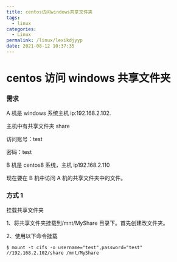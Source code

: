 ```yaml
---
title: centos访问windows共享文件夹
tags:
  - linux
categories:
  - Linux
permalink: /linux/lexikdjyyp
date: 2021-08-12 10:37:35
---
```


# centos 访问 windows 共享文件夹

### 需求

A 机是 windows 系统主机 ip:192.168.2.102.

主机中有共享文件夹 share

访问账号：test

密码：test

B 机是 centos8 系统，主机 ip192.168.2.110

现在要在 B 机中访问 A 机的共享文件夹中的文件。

### 方式 1

挂载共享文件夹

1、将共享文件夹挂载到/mnt/MyShare 目录下。首先创建改文件夹。

2、使用以下命令挂载

```
$ mount -t cifs -o username="test",password="test" //192.168.2.102/share /mnt/MyShare
```
